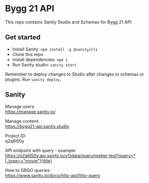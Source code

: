 # Bygg 21 API

This repo contains Sanity Studio and Schemas for Bygg 21 API.

## Get started

- Install Sanity: `npm install -g @sanity/cli`
- Clone this repo
- Install dependencies: `npm i`
- Run Sanity studio: `sanity start`

Remember to deploy changes to Studio after changes to schemas or plugins. Run `sanity deploy`.

## Sanity

Manage users:<br>
https://manage.sanity.io/

Manage content:<br>
https://bygg21-api.sanity.studio

Project ID:<br>
q2a6l50y

API endpoint with query - example:<br>
https://q2a6l50y.api.sanity.io/v1/data/query/metier-test?query=*[_type=="movie"]{title}

How to GRQO queries:<br>
https://www.sanity.io/docs/http-api/http-query
